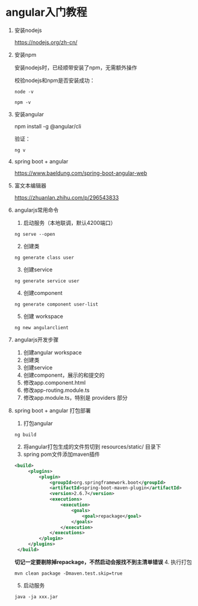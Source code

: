 # angular入门教程

1. 安装nodejs

   https://nodejs.org/zh-cn/

2. 安装npm

   安装nodejs时，已经顺带安装了npm，无需额外操作

   校验nodejs和npm是否安装成功：

   ```
   node -v
   ```

   ```
   npm -v
   ```

3. 安装angular

   npm install -g @angular/cli

   验证：
   ```
   ng v
   ```

4. spring boot + angular

   https://www.baeldung.com/spring-boot-angular-web

5. 富文本编辑器

   https://zhuanlan.zhihu.com/p/296543833

6. angularjs常用命令
   1. 启动服务（本地联调，默认4200端口）
   ```
   ng serve --open
   ```
   2. 创建类
   ```
   ng generate class user
   ```
   3. 创建service
   ```
   ng generate service user
   ```
   4. 创建component
   ```
   ng generate component user-list
   ```
   5. 创建 workspace
   ```
   ng new angularclient
   ```
7. angularjs开发步骤
   1. 创建angular workspace
   2. 创建类
   3. 创建service
   4. 创建component，展示的和提交的
   5. 修改app.component.html
   6. 修改app-routing.module.ts
   7. 修改app.module.ts，特别是 providers 部分
8. spring boot + angular 打包部署
   1. 打包angular
   ```
   ng build
   ```
   2. 将angular打包生成的文件剪切到 resources/static/ 目录下
   3. spring pom文件添加maven插件
   ```xml
   <build>
        <plugins>
            <plugin>
                <groupId>org.springframework.boot</groupId>
                <artifactId>spring-boot-maven-plugin</artifactId>
                <version>2.6.7</version>
                <executions>
                    <execution>
                        <goals>
                            <goal>repackage</goal>
                        </goals>
                    </execution>
                </executions>
            </plugin>
        </plugins>
    </build>
   ```
   <strong>切记一定要剔除掉repackage，不然启动会报找不到主清单错误</strong>
   4. 执行打包
   ```
   mvn clean package -Dmaven.test.skip=true
   ```
   5. 启动服务
   ```
   java -ja xxx.jar
   ```